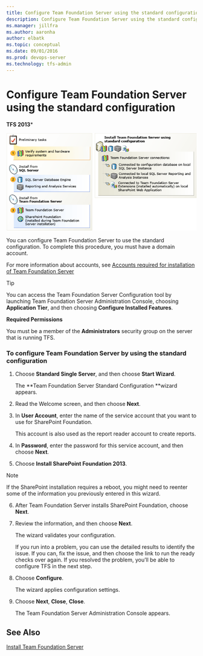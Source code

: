 ```yaml
---
title: Configure Team Foundation Server using the standard configuration
description: Configure Team Foundation Server using the standard configuration
ms.manager: jillfra
ms.author: aaronha
author: elbatk
ms.topic: conceptual
ms.date: 09/01/2016
ms.prod: devops-server
ms.technology: tfs-admin
---
```


# Configure Team Foundation Server using the standard configuration

**TFS 2013***

![Standard configuration on single server](../_img/std-config-intro.png)

You can configure Team Foundation Server to use the standard configuration. To complete this procedure, you must have a domain account. 

For more information about accounts, see [Accounts required for installation of Team Foundation Server](/tfs/requirements#accounts)

> [!TIP]
> You can access the Team Foundation Server Configuration tool by launching Team Foundation Server Administration Console, choosing **Application Tier**, and then choosing **Configure Installed Features**.

**Required Permissions**

You must be a member of the **Administrators** security group on the server that is running TFS. 

### To configure Team Foundation Server by using the standard configuration

1.  Choose **Standard Single Server**, and then choose **Start Wizard**.

    The **Team Foundation Server Standard Configuration **wizard appears.

2.  Read the Welcome screen, and then choose **Next**.

3.  In **User Account**, enter the name of the service account that you want to use for SharePoint Foundation.

    This account is also used as the report reader account to create reports.

4.  In **Password**, enter the password for this service account, and then choose **Next**.

5.  Choose **Install SharePoint Foundation 2013**.

> [!NOTE]
> If the SharePoint installation requires a reboot, you might need to reenter some of the information you previously entered in this wizard.

6.  After Team Foundation Server installs SharePoint Foundation, choose **Next**.

7.  Review the information, and then choose **Next**.

    The wizard validates your configuration.

    If you run into a problem, you can use the detailed results to identify the issue. If you can, fix the issue, and then choose the link to run the ready checks over again. If you resolved the problem, you’ll be able to configure TFS in the next step.

8.  Choose **Configure**.

    The wizard applies configuration settings.

9.  Choose **Next**, **Close**, **Close**.

    The Team Foundation Server Administration Console appears.

## See Also

[Install Team Foundation Server](../get-started.md) 
